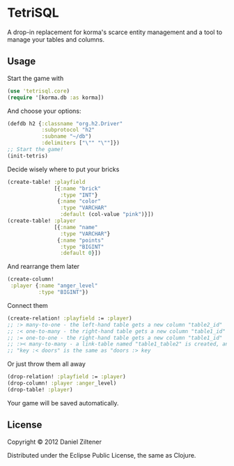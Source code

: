 # TetriSQL

A drop-in replacement for korma's scarce entity management and a tool to manage your tables and columns.

## Usage

Start the game with
```clojure
(use 'tetrisql.core)
(require '[korma.db :as korma])
```
And choose your options:
```clojure
(defdb h2 {:classname "org.h2.Driver"
           :subprotocol "h2"
           :subname "~/db")
           :delimiters ["\"" "\""]})
;; Start the game!
(init-tetris)
```
Decide wisely where to put your bricks
```clojure
(create-table! :playfield
               [{:name "brick"
                 :type "INT"}
                {:name "color"
                 :type "VARCHAR"
                 :default (col-value "pink")}])
(create-table! :player
               [{:name "name"
                 :type "VARCHAR"}
                {:name "points"
                 :type "BIGINT"
                 :default 0}])
```
And rearrange them later
```clojure
(create-column!
 :player {:name "anger_level"
          :type "BIGINT"})
```
Connect them
```clojure
(create-relation! :playfield := :player)
;; :> many-to-one - the left-hand table gets a new column "table2_id"
;; :< one-to-many - the right-hand table gets a new column "table1_id"
;; := one-to-one - the right-hand table gets a new column "table1_id"
;; :>< many-to-many - a link-table named "table1_table2" is created, and both tables get a new column.
;; "key :< doors" is the same as "doors :> key
```
Or just throw them all away
```clojure
(drop-relation! :playfield := :player)
(drop-column! :player :anger_level)
(drop-table! :player)
```

Your game will be saved automatically.

## License

Copyright © 2012 Daniel Ziltener

Distributed under the Eclipse Public License, the same as Clojure.
